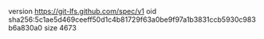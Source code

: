 version https://git-lfs.github.com/spec/v1
oid sha256:5c1ae5d469ceeff50d1c4b81729f63a0be9f97a1b3831ccb5930c983b6a830a0
size 4673
